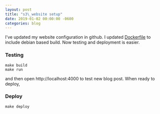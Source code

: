 ```yaml
---
layout: post
title: "s3\_website setup"
date: 2019-01-02 00:00:00 -0600
categories: blog 
---
```

I've updated my website configuration in github. I updated [Dockerfile](https://github.com/xydinesh/s3.xydinesh.com/blob/master/Dockerfile) to include
debian based build. Now testing and deployment is easier. 

### Testing

```
make build
make run
```

and then open http://localhost:4000 to test new blog post. When ready to deploy,

### Deploy
```
make deploy
```
